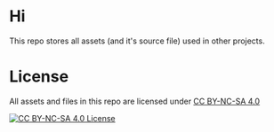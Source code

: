 # Hi

This repo stores all assets (and it's source file) used in other projects.

# License

All assets and files in this repo are licensed under [CC BY-NC-SA 4.0](https://creativecommons.org/licenses/by-nc-sa/4.0)

[![CC BY-NC-SA 4.0 License ](https://licensebuttons.net/l/by-nc-sa/3.0/88x31.png)](https://creativecommons.org/licenses/by-nc-sa/4.0)

